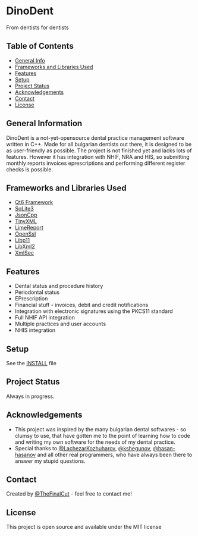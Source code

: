 # DinoDent
From dentists for dentists

## Table of Contents
* [General Info](#general-information)
* [Frameworks and Libraries Used](#frameworks-and-libraries-used)
* [Features](#features)
* [Setup](#setup)
* [Project Status](#project-status)
* [Acknowledgements](#acknowledgements)
* [Contact](#contact)
* [License](#license)


## General Information

DinoDent is a not-yet-opensource dental practice management software written in C++. Made for all bulgarian dentists out there, it is designed to be as user-friendly as possible. The project is not finished yet and lacks lots of features. However it has integration with NHIF, NRA and HIS, so submitting monthly reports invoices eprescriptions and performing different register checks is possible.


## Frameworks and Libraries Used
- [Qt6 Framework](https://www.qt.io/)
- [SqLite3](https://www.sqlite.org/index.html)
- [JsonCpp](https://github.com/open-source-parsers/jsoncpp)
- [TinyXML](https://www.grinninglizard.com/tinyxml/)
- [LimeReport](https://limereport.ru/en/index.php)
- [OpenSsl](https://www.openssl.org/)
- [Libp11](https://github.com/OpenSC/libp11)
- [LibXml2](https://gitlab.gnome.org/GNOME/libxml2/-/releases)
- [XmlSec](https://www.aleksey.com/xmlsec/)



## Features
- Dental status and procedure history
- Periodontal status
- EPrescription
- Financial stuff - invoices, debit and credit notifications
- Integration with electronic signatures using the PKCS11 standard
- Full NHIF API integration
- Multiple practices and user accounts
- NHIS integration

<!-- ## Screenshots -->
<!-- [Example screenshot](./img/screenshot.png) -->

## Setup
See the [INSTALL](INSTALL.md) file


## Project Status
Always in progress.


## Acknowledgements
- This project was inspired by the many bulgarian dental softwares - so clumsy to use, that have gotten me to the point of learning how to code and writing my own software for the needs of my dental practice.
- Special thanks to [@LachezarKozhuharov](https://github.com/LachezarKozhuharov), [@kshegunov](https://github.com/kshegunov), [@hasan-hasanov](https://github.com/hasan-hasanov) and all other real programmers, who have always been there to answer my stupid questions.

## Contact
Created by [@TheFinalCut](https://github.com/thefinalcutbg) - feel free to contact me!

## License
This project is open source and available under the MIT license


